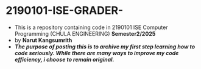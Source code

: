 # 2190101-ISE-GRADER-
- This is a repository containing code in 2190101 ISE Computer Programming (CHULA ENGINEERING) **Semester2/2025**
- by **Narut Kangsumrith**
- ***The purpose of posting this is to archive my first step learning how to code seriously. While there are many ways to improve my code efficiency, i choose to remain original.***
  
